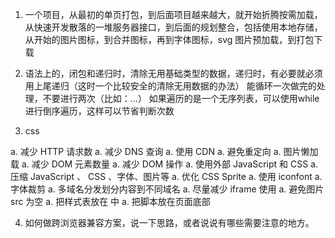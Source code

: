 1. 一个项目，从最初的单页打包，到后面项目越来越大，就开始折腾按需加载，
  从快速开发散落的一堆服务器接口，到后面的规划整合，包括使用本地存储，
  从开始的图片图标，到合并图标，再到字体图标，svg
  图片预加载，到打包下载

2. 语法上的，闭包和递归时，清除无用基础类型的数据，递归时，有必要就必须用上尾递归（这时一个比较安全的清除无用数据的办法）
  能循环一次做完的处理，不要进行两次（比如：...）
  如果遍历的是一个无序列表，可以使用while进行倒序遍历，这样可以节省判断次数

3. css

  a. 减少 HTTP 请求数
  a. 减少 DNS 查询
  a. 使用 CDN
  a. 避免重定向
  a. 图片懒加载
  a. 减少 DOM 元素数量
  a. 减少 DOM 操作
  a. 使用外部 JavaScript 和 CSS
  a. 压缩 JavaScript 、 CSS 、字体、图片等
  a. 优化 CSS Sprite
  a. 使用 iconfont
  a. 字体裁剪
  a. 多域名分发划分内容到不同域名
  a. 尽量减少 iframe 使用
  a. 避免图片 src 为空
  a. 把样式表放在 中
  a. 把脚本放在页面底部

4. 如何做跨浏览器兼容方案，说一下思路，或者说说有哪些需要注意的地方。
